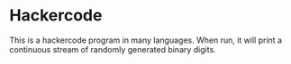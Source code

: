 # Hackercode

This is a hackercode program in many languages. When run, it will print a continuous stream of randomly generated binary digits.
